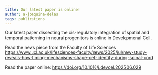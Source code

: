 ```yaml
---
title: Our latest paper is online!
author: a-joaquina-delas
tags: publications
---
```


Our latest paper dissecting the cis-regulatory integration of spatial and temporal patterning in neural progenitors is online in Developmenal Cell.

Read the news piece from the Faculty of Life Sciences https://www.ucl.ac.uk/lifesciences-faculty/news/2025/jul/new-study-reveals-how-timing-mechanisms-shape-cell-identity-during-spinal-cord

Read the paper online: https://doi.org/10.1016/j.devcel.2025.06.029 